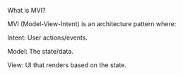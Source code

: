 What is MVI?

MVI (Model-View-Intent) is an architecture pattern where:

Intent: User actions/events.

Model: The state/data.

View: UI that renders based on the state.

